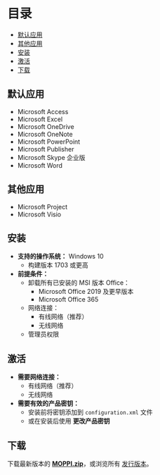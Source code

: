 # 目录
* [默认应用](#默认应用)  
* [其他应用](#其他应用)  
* [安装](#安装)  
* [激活](#激活)  
* [下载](#下载)  

## 默认应用  
* Microsoft Access  
* Microsoft Excel  
* Microsoft OneDrive  
* Microsoft OneNote  
* Microsoft PowerPoint  
* Microsoft Publisher  
* Microsoft Skype 企业版  
* Microsoft Word  

## 其他应用  
* Microsoft Project  
* Microsoft Visio  

## 安装  
* **支持的操作系统：** Windows 10  
  * 构建版本 1703 或更高  
* **前提条件：**  
  * 卸载所有已安装的 MSI 版本 Office：  
    * Microsoft Office 2019 及更早版本  
    * Microsoft Office 365  
  * 网络连接：  
    * 有线网络（推荐）  
    * 无线网络  
  * 管理员权限  

## 激活  
* **需要网络连接：**  
  * 有线网络（推荐）  
  * 无线网络  
* **需要有效的产品密钥：**  
  * 安装前将密钥添加到 `configuration.xml` 文件  
  * 或在安装后使用 **更改产品密钥**  

## 下载  
下载最新版本的 **[MOPPI.zip](https://github.com/nyhtml/MOPPI/releases/latest/download/MOPPI.zip)**，或浏览所有 [发行版本](https://github.com/nyhtml/MOPPI/releases/)。
